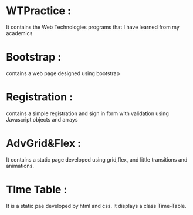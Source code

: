 # WTPractice :
It contains the Web Technologies programs that I have learned from my academics 
# Bootstrap :
contains a web page designed using bootstrap
# Registration :
contains a simple registration and sign in form with validation using Javascript objects and arrays
# AdvGrid&Flex :
It contains a static page developed using grid,flex, and little transitions and animations.
# TIme Table :
It is a static pae developed by html and css. It displays a class Time-Table.
